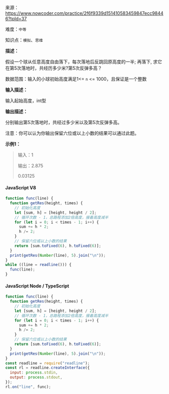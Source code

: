 
来源：<https://www.nowcoder.com/practice/2f6f9339d151410583459847ecc98446?tpId=37>

难度：`中等`

知识点：`模拟`、`思维`

**描述：**

假设一个球从任意高度自由落下，每次落地后反跳回原高度的一半; 再落下, 求它在第5次落地时，共经历多少米?第5次反弹多高？

数据范围：输入的小球初始高度满足1<= `n` <= 1000，且保证是一个整数

**输入描述：**

输入起始高度，int型

**输出描述：**

分别输出第5次落地时，共经过多少米以及第5次反弹多高。

注意：你可以认为你输出保留六位或以上小数的结果可以通过此题。

**示例1：**

> 输入：1
>
> 输出：2.875
>
> 0.03125

<!-- tabs:start -->

#### **JavaScript V8**

```javascript
function func(line) {
  function getRes(height, times) {
    // 初始化高度
    let [sum, h] = [height, height / 2];
    // 循环次数 - 1，总路程添加2倍高度，接着高度减半
    for (let i = 0; i < times - 1; i++) {
      sum += h * 2;
      h /= 2;
    }
    // 保留六位或以上小数的结果
    return [sum.toFixed(6), h.toFixed(6)];
  }
  print(getRes(Number(line), 5).join("\n"));
}
while ((line = readline())) {
  func(line);
}
```

#### **JavaScript Node / TypeScript**

```javascript
function func(line) {
  function getRes(height, times) {
    // 初始化高度
    let [sum, h] = [height, height / 2];
    // 循环次数 - 1，总路程添加2倍高度，接着高度减半
    for (let i = 0; i < times - 1; i++) {
      sum += h * 2;
      h /= 2;
    }
    // 保留六位或以上小数的结果
    return [sum.toFixed(6), h.toFixed(6)];
  }
  print(getRes(Number(line), 5).join("\n"));
}
const readline = require("readline");
const rl = readline.createInterface({
  input: process.stdin,
  output: process.stdout,
});
rl.on("line", func);
```

<!-- tabs:end -->
